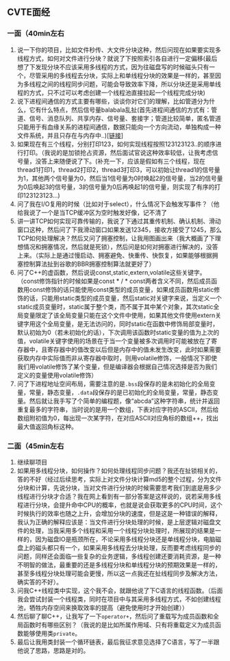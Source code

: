 ## CVTE面经
### 一面（40min左右
1. 说一下你的项目，比如文件秒传、大文件分块这种，然后问现在如果要实现多线程方式，如何对文件进行分块？就说了下按照索引各自进行一定偏移(最后想了下发现分块不应该采用多线程的方式，因为往磁盘写的时候磁头只有一个，尽管采用的多线程去分块，实际上和单线程分块的效果是一样的，甚至因为多线程之间的线程同步问题，可能会导致效率下降，所以分块还是采用单线程的方式，只不过可以考虑创建一个线程池直接拉起一个线程完成分块)
2. 说下进程间通信的方式主要有哪些，谈谈你对它们的理解，比如管道分为什么，它有什么特点，然后信号量balabala乱扯(首先进程间通信的方式有：管道、信号、消息队列、共享内存、信号量、套接字；管道比较简单，匿名管道只能用于有血缘关系的进程间通信，数据只能向一个方向流动，单独构成一种文件系统，并且只存在与内存中..)[[链接]](https://www.jianshu.com/p/c1015f5ffa74)
3. 如果现在有三个线程，分别打印123，如何实现线程按照123123123..的顺序进行打印。（我说的是加锁抢占资源，然后面试官说这种效率较低，让我考虑信号量，没答上来随便说了下。(补充一下，应该是假如有三个线程，现在thread1打印1，thread2打印2，thread3打印3，可以初始让thread1的信号量为1，其他两个信号量为0，然后当1信号量为0时唤起2的信号量，当2的信号量为0后唤起3的信号量，3的信号量为0后再唤起1的信号量，则实现了有序的打印123123123...)
4. 问了我在I/O复用的时候（比如对于select），什么情况下会触发写事件？（他给我说了一个是当TCP缓冲区为空时触发好像，记不清了
5. 讲一讲TCP如何实现可靠传输的，我说了下通过其重传机制、确认机制、滑动窗口这种，然后问了下我滑动窗口如果发送12345，接收方接受了1245，那么TCP如何处理解决？然后又问了拥塞控制，让我用图画出来（我大概画了下理想情况和拥塞情况，然后就是死锁），然后问是如何对拥塞进行解决的，没答上来。（实际上是通过慢启动、拥塞避免、快重传、快恢复，如果能够根据拥塞控制算法扯到谷歌的BBR拥塞控制算法就更好了）
6. 问了C++的虚函数，然后说说const,static,extern,volatile这些关键字。（const修饰指针的时候如果是const * / * const两者含义不同，然后成员函数用const修饰的话只能使用const类型的成员变量，如果成员函数用static修饰的话，只能用static类型的成员变量，然后static对关键字来说，当定义一个static成员变量时，static属于整个类，而不属于其中某个对象，其次static全局变量限定了该全局变量只能在这个文件中使用，如果其他文件使用extern关键字用这个全局变量，是无法访问的，同时static在函数中修饰局部变量时，默认初始为0（若未初始化的话），下次调用该函数时static变量的值为上次的值，volatile关键字使用的场景在于当一个变量被多次调用时可能被放在了寄存器中，且寄存器中的值改变以后但是内存中的值未发生改变，此时如果需要获取内存中实际值而非从寄存器中取时，则用volatile修饰，一般情况下即使我们用volatile修饰了某个变量，但是编译器会根据自己情况选择是否为我们定义的变量使用volatile修饰）
7. 问了下进程地址空间布局，需要注意的是`.bss`段保存的是未初始化的全局变量，常量，静态变量，`.data`段保存的是已初始化的全局变量，常量，静态变量。然后就让我手写了个简单的编程题，像“abcda”这种字符串，统计并返回重复最多的字符串，当时说的是用一个数组，下表对应字符的ASCII，然后给数组附初值为0，每出现一次某字符，在对应ASCII对应角标的数组++，找出最大值返回角标这种。

### 二面（45min左右
1. 继续聊项目
2. 如果用多线程分块，如何操作？如何处理线程同步问题？我还在扯锁相关的，答的不好（经过后续思考，实际上对文件分块计算md5的整个过程，分为文件分块和计算，先说分块，当对文件进行分块的时候需要思考我们到底是用多少线程进行分块才合适？我在网上看到有一部分答案是这样说的，说若采用多线程进行分块，会提升命中CPU的概率，也就是说会获取更多的CPU时间，这个时候执行的效率也随之上升，会增加分块的速度，但是这是一种错误的解释，我认为正确的解释应该是：当文件进行分块处理的时候，是上层逻辑对磁盘文件的处理，当我采用多个线程和采用一个线程分块处理时，所展现的结果是一样的，因为磁盘IO是瓶颈所在，不论采用多线程分块还是单线程分块，电脑磁盘上的磁头都只有一个，如果采用多线程去分块处理，反而要考虑线程同步的问题，同样还会面临一些复杂的业务逻辑，多线程创建还要消耗资源，是一种不明智的做法，最重要的还是多线程分块和单线程分块的预期效果是一样的，甚至多线程分块处理可能会更慢，所以这一点我还在扯线程同步及解决方法，确实答的不好）。
3. 问我C++线程类中实现，这个我不会，就跟他说了下C语言的线程函数。（后面我会尝试封装一个线程类，同时在项目中与其采用多线程方式，不如创建线程池，牺牲内存空间来换取效率的提高（避免使用时才开始创建））
4. 然后聊了聊C++，让我写了一下`operator+`，然后问了重载写为成员函数和全局函数时有哪些区别？（我说的是比如所属作用域、只有将重载定义为成员函数能够使用类`private`。
5. 最后让我用类封装一个循环链表，最后我征求意见选择了C语言，写了一半跟他说了思路，思路是对的。
